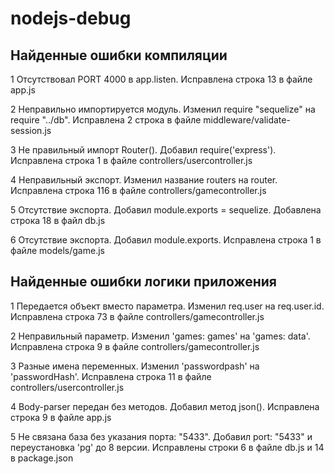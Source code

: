 # nodejs-debug

## Найденные ошибки компиляции

1 Отсутствовал PORT 4000 в app.listen. Исправлена строка 13 в файле app.js

2 Неправильно импортируется модуль. Изменил require "sequelize" на require "../db". Исправлена 2 строка в файле middleware/validate-session.js

3 Не правильный импорт Router(). Добавил require('express'). Исправлена строка 1 в файле controllers/usercontroller.js

4 Неправильный экспорт. Изменил название routers на router. Исправлена строка 116 в файле controllers/gamecontroller.js

5 Отсутствие экспорта. Добавил module.exports = sequelize. Добавлена строка 18 в файл db.js

6 Отсутствие экспорта. Добавил module.exports. Исправлена строка 1 в файле models/game.js

## Найденные ошибки логики приложения

1 Передается объект вместо параметра. Изменил req.user на req.user.id. Исправлена строка 73 в файле controllers/gamecontroller.js

2 Неправильный параметр. Изменил 'games: games' на 'games: data'. Исправлена строка 9 в файле controllers/gamecontroller.js

3 Разные имена переменных. Изменил 'passwordрash' на 'passwordHash'. Исправлена строка 11 в файле controllers/usercontroller.js

4 Body-parser передан без методов. Добавил метод json(). Исправлена строка 9 в файле app.js

5 Не связана база без указания порта: "5433". Добавил port: "5433" и переустановка 'pg' до 8 версии. Исправлены строки 6 в файле db.js и 14 в package.json